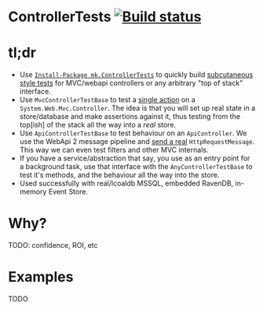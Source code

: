 # ControllerTests [![Build status](https://ci.appveyor.com/api/projects/status/bii5w35ktguwd29u?svg=true)](https://ci.appveyor.com/project/cottsak/controllertests)

# tl;dr

* Use [`Install-Package mk.ControllerTests`](https://www.nuget.org/packages/mk.ControllerTests/) to quickly build [subcutaneous style tests](http://martinfowler.com/bliki/SubcutaneousTest.html) for MVC/webapi controllers or any arbitrary "top of stack" interface.
* Use `MvcControllerTestBase` to test a [single action](https://github.com/cottsak/ControllerTests/blob/master/ControllerTests.Tests/HomeControllerTests.cs#L47) on a `System.Web.Mvc.Controller`. The idea is that you will set up real state in a store/database and make assertions against it, thus testing from the top[ish] of the stack all the way into a *real* store.
* Use `ApiControllerTestBase` to test behaviour on an `ApiController`. We use the WebApi 2 message pipeline and [send a real](https://github.com/cottsak/ControllerTests/blob/master/ControllerTests.Tests/DeleteICControllerTests.cs#L50) `HttpRequestMessage`. This way we can even test filters and other MVC internals.
* If you have a service/abstraction that say, you use as an entry point for a background task, use that interface with the `AnyControllerTestBase` to test it's methods, and the behaviour all the way into the store.
* Used successfully with real/lcoaldb MSSQL, embedded RavenDB, in-memory Event Store.

# Why?

TODO: confidence, ROI, etc

# Examples

TODO
